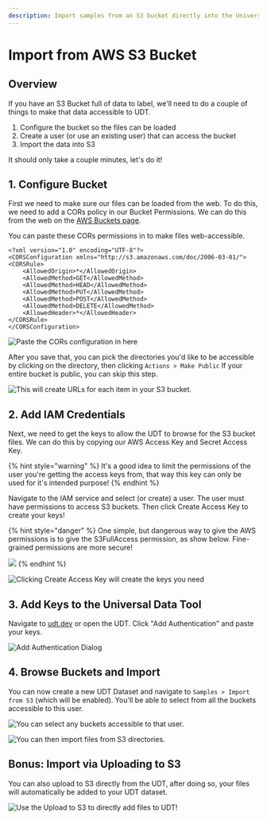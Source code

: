 ```yaml
---
description: Import samples from an S3 bucket directly into the Universal Data Tool!
---
```


# Import from AWS S3 Bucket

## Overview

If you have an S3 Bucket full of data to label, we'll need to do a couple of things to make that data accessible to UDT.

1. Configure the bucket so the files can be loaded
2. Create a user \(or use an existing user\) that can access the bucket
3. Import the data into S3

It should only take a couple minutes, let's do it!

## 1. Configure Bucket

First we need to make sure our files can be loaded from the web. To do this, we need to add a CORs policy in our Bucket Permissions. We can do this from the web on the [AWS Buckets page](https://s3.console.aws.amazon.com/s3/buckets/).

You can paste these CORs permissions in to make files web-accessible.

```text
<?xml version="1.0" encoding="UTF-8"?>
<CORSConfiguration xmlns="http://s3.amazonaws.com/doc/2006-03-01/">
<CORSRule>
    <AllowedOrigin>*</AllowedOrigin>
    <AllowedMethod>GET</AllowedMethod>
    <AllowedMethod>HEAD</AllowedMethod>
    <AllowedMethod>PUT</AllowedMethod>
    <AllowedMethod>POST</AllowedMethod>
    <AllowedMethod>DELETE</AllowedMethod>
    <AllowedHeader>*</AllowedHeader>
</CORSRule>
</CORSConfiguration>
```

![Paste the CORs configuration in here](../.gitbook/assets/image%20%2834%29.png)

After you save that, you can pick the directories you'd like to be accessible by clicking on the directory, then clicking `Actions > Make Public` If your entire bucket is public, you can skip this step.

![This will create URLs for each item in your S3 bucket.](../.gitbook/assets/image%20%2829%29.png)

## 2. Add IAM Credentials

Next, we need to get the keys to allow the UDT to browse for the S3 bucket files. We can do this by copying our AWS Access Key and Secret Access Key.

{% hint style="warning" %}
It's a good idea to limit the permissions of the user you're getting the access keys from, that way this key can only be used for it's intended purpose!
{% endhint %}

Navigate to the IAM service and select \(or create\) a user. The user must have permissions to access S3 buckets. Then click Create Access Key to create your keys!

{% hint style="danger" %}
One simple, but dangerous way to give the AWS permissions is to give the S3FullAccess permission, as show below. Fine-grained permissions are more secure!

![](../.gitbook/assets/image%20%2839%29.png)
{% endhint %}

![Clicking Create Access Key will create the keys you need](../.gitbook/assets/image%20%2832%29.png)

## 3. Add Keys to the Universal Data Tool

Navigate to [udt.dev](https://udt.dev) or open the UDT. Click "Add Authentication" and paste your keys. 

![Add Authentication Dialog](../.gitbook/assets/image%20%2835%29.png)



## 4. Browse Buckets and Import

You can now create a new UDT Dataset and navigate to `Samples > Import from S3` \(which will be enabled\). You'll be able to select from all the buckets accessible to this user.

![You can select any buckets accessible to that user.](../.gitbook/assets/image%20%2838%29.png)

![You can then import files from S3 directories.](../.gitbook/assets/image%20%2828%29.png)

## Bonus: Import via Uploading to S3

You can also upload to S3 directly from the UDT, after doing so, your files will automatically be added to your UDT dataset.

![Use the Upload to S3 to directly add files to UDT!](../.gitbook/assets/image%20%2841%29.png)







